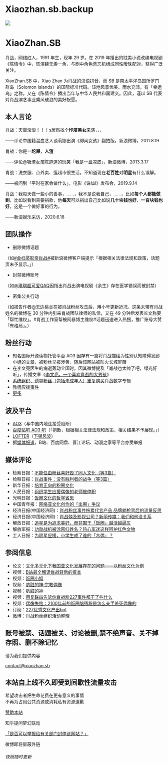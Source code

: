 # Xiaozhan.sb.backup
![](https://xiaozhan.sb/logo.png)
# XiaoZhan.SB

肖战，网络红人，1991 年生，现年 29 岁。在 2019 年播出的耽美小说改编电视剧《陈情令》中，饰演魏无羡一角，与剧中角色蓝忘机组成同性暧昧配对，获得广泛关注。

XiaoZhan.SB 中，Xiao Zhan 为肖战的汉语拼音，而 SB 是南太平洋岛国所罗门群岛（Solomon Islands）的国际标准代码。该地风景优美、雨水充沛，有「幸运岛」之称，又在《陈情令》播出当年与中华人民共和国建交。因此，谨以 SB 代表对肖战演艺事业乘风破浪的美好祝愿。

## 本人言论

肖战：天雷滚滚！！！s居然找个**印度黑女**来演，，，

——评论中国籍混血艺人谈莉娜出演《绯闻女孩》翻拍版，新浪微博，2011.8.19

肖战：你是**一坨屎**，**人渣**

——评论@吸渣女孩陈道道的玩笑「我是一盘凉皮」，新浪微博，2013.3.17

肖战：洗衣服、点外卖、逛超市很生活，不知道现在**老百姓**对**明星**有什么误解。

——被问到「平时在家会做什么」，电影《诛仙I》发布会，2019.9.14

肖战：我每天做一些小的善事，……，我不是说我自己，……，比如**每个人都能做到**，比如说看到需要捐款，他**每天**可以捐出自己比如说**几十块钱也好**、**一百块钱也好**，这是一个做好事的行为。

——新浪娱乐采访，2020.6.18

## 团队操作

- 删除微博话题

（如[#金扫帚影帝肖战#](https://s.weibo.com/weibo?q=%23金扫帚影帝肖战%23)被新浪微博客户端提示「根据相关法律法规和政策，话题页未予显示。」）

- 封禁微博账号

（如[@琪琪超可爱QAQ](https://weibo.com/n/琪琪超可爱QAQ)因指出肖战出演电视剧《余生》存在医学错误而被封禁）

- 密集公关行动

（如报告作者[@无边桃炎](https://weibo.com/u/7121642724)在被肖战粉丝攻击后，用小号更新近况。这条未带有肖战姓名的微博在 30 分钟内引来肖战团队律师的私信，又在 49 分钟后发表长文称要「帮忙维权」。#肖战工作室帮被网暴博主维权#话题迅速进入热搜，推广账号大赞「有格局」。）

## 粉丝行动

- 知名国际开源读物托管平台 AO3 因存有一篇将肖战描绘为性别认知障碍发廊小姐的文章，被粉丝举报涉黄，随后该网站被防火长城屏蔽
- 在李文亮医生的病逝轰动全国时，因其微博提及「肖战也太帅了吧，绿光好听」，传播文章《[李文亮，一个喜欢肖战的大男孩](https://weixin.sogou.com/weixin?type=2&query=李文亮，一个喜欢肖战的大男孩)》
- [系统组织、诱导粉丝（包括未成年人）重复购买](https://www.bilibili.com/read/cv5163103)肖战数字专辑
- [教师应援事件](https://m.weibo.cn/status/4504152560608508?)
- [更多](https://zh.wikipedia.org/wiki/肖战事件)

## 波及平台

- [AO3](https://ao3.org.cn/)（与中国内地连接受阻断）
- [百度贴吧 AO3 吧](https://tieba.baidu.com/f?kw=AO3)（「抱歉，根据相关法律法规和政策，相关结果不予展现。」）
- [LOFTER](https://www.lofter.com/)（[下架风波](https://www.sohu.com/a/400755601_118778)）
- 据[媒体报道](http://review.sxgov.cn/content/2020-03/06/content_9835943.htm)，B站、百度网盘、晋江论坛、动漫之家等平台亦受举报

## 媒体评论

- 检察日报：[不能任由粉丝喜好毁了同人文化（等3篇）](http://newspaper.jcrb.com/2020/20200311/20200311_005/20200311_005.html)
- 检察日报：[肖战事件：没有胜利者的战争（等3篇）](http://newspaper.jcrb.com/2020/20200311/20200311_006/20200311_006.html)
- 新华日报：[培育正向的粉圈文化](http://xh.xhby.net/mp3/pad/c/202003/26/c757875.html)
- 人民日报：[组织学生应援偶像的老师被停职](https://m.weibo.cn/status/4504207471954905)
- 光明日报：[饭圈文化的哲学省思](https://wap.gmdaily.cn/article/9ca6637b83f94f23a3e91d686869e113?from=timeline&isappinstalled=0&dt_dapp=1&dt_dapp=1&dt_dapp=1)
- 中国青年报：[网络亚文化创作的「出圈」争议](https://baijiahao.baidu.com/s?id=1660417030529791535&wfr=spider&for=pc&isFailFlag=1)
- 经济日报(中国经济网)：[肖战粉丝事件拖累代言产品 品牌躺枪背后的流量反思](http://www.ce.cn/culture/gd/202003/04/t20200304_34394527.shtml)
- 经济日报(中国经济网)：[肖战殃及影视公司？新丽传媒：我们和他没关系](http://www.ce.cn/culture/gd/202003/06/t20200306_34417797.shtml)
- 解放日报：[追星是为追求美好，而非囿于「饭圈」越活越逼仄](https://www.jfdaily.com/wx/detail.do?id=219676)
- 解放军报：[功勋战机被涂网红姓名？热心军迷这样呵护红色文物](https://mp.weixin.qq.com/s/smzG1FzhZ6nSdN2q0o98VQ)
- 工人日报：[为明星应援，小学生成了谁的「木偶」？](https://m.weibo.cn/status/4504152560608508?)

## 参阅信息

- 论文：[文化多元化下我国亚文化发展存在的问题——以粉丝文化为例](https://zhuanlan.zhihu.com/p/160154478)
- 视频：[B站最全解读肖战背后的资本](https://www.bilibili.com/video/BV1k7411d7x8)
- 视频：[饭圈小姐](https://www.bilibili.com/video/BV16t4y1m78E)
- 视频：[肮脏的神·宗教偶像](https://www.bilibili.com/video/BV1KK4y1k7LS)
- 视频：[肮脏的神](https://www.bilibili.com/video/BV1Ta4y147hE)
- 视频：[用复联四告诉你肖战粉227事件都干了些什么](https://www.bilibili.com/video/BV1PE411x7hS)
- 视频：[偶像失格：2100年前的饭圈脑残粉是怎么亲手杀死偶像的](http://t.cn/A62Zjxow)
- 订阅：[227优秀文化产出bot](https://weibo.com/u/6611607990)
- 微博：[肖战粉丝组织活动整理](https://weibo.com/3942420528/J20H8uTJJ)

## 账号被禁、话题被关、讨论被删,禁不绝声音、关不掉存照、删不除记忆



请为我们提供内容

[contact@xiaozhan.sb](mailto:contact@xiaozhan.sb)


## 本站自上线不久即受到间歇性流量攻击
希望攻击者把生命花费在更有意义的事情<br>
不再为占用公共资源或消耗私有资源道歉

[赞助本站](https://xiaozhan.sb/donate.html)



知乎提问梦幻联动

[「是否可以举报给有关部门封停该网站？」](https://www.zhihu.com/question/407230789)


微博即将屏蔽外链

###### 快照随时更新
